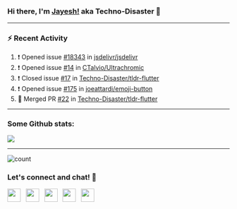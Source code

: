 ### Hi there, I'm [Jayesh!](https://technodisaster.com) aka Techno-Disaster 👋


---

### :zap: Recent Activity

<!--START_SECTION:activity-->
1. ❗️ Opened issue [#18343](https://github.com//jsdelivr/jsdelivr/issues/18343) in [jsdelivr/jsdelivr](https://github.com//jsdelivr/jsdelivr)
2. ❗️ Opened issue [#14](https://github.com//CTalvio/Ultrachromic/issues/14) in [CTalvio/Ultrachromic](https://github.com//CTalvio/Ultrachromic)
3. ❗️ Closed issue [#17](https://github.com//Techno-Disaster/tldr-flutter/issues/17) in [Techno-Disaster/tldr-flutter](https://github.com//Techno-Disaster/tldr-flutter)
4. ❗️ Opened issue [#175](https://github.com//joeattardi/emoji-button/issues/175) in [joeattardi/emoji-button](https://github.com//joeattardi/emoji-button)
5. 🎉 Merged PR [#22](https://github.com//Techno-Disaster/tldr-flutter/pull/22) in [Techno-Disaster/tldr-flutter](https://github.com//Techno-Disaster/tldr-flutter)
<!--END_SECTION:activity-->

---

### Some Github stats:

<a href="https://github.com/anuraghazra/github-readme-stats">
  <img align="center" src="https://github-readme-stats.vercel.app/api?username=Techno-Disaster&include_all_commits=false&count_private=true&show_icons=true&icon_color=f3437a&bg_color=30,f2ffe6,e6ffff" />
</a>

---

![count](https://komarev.com/ghpvc/?username=Techno-Disaster)


### Let's connect and chat! :incoming_envelope:

<p>
 <a href="https://gitlab.com/Techno-Disaster"><img height="30" src="https://img.shields.io/badge/gitlab-FCA121.svg??&style=for-the-badge&logo=gitlab"></a>&nbsp;&nbsp;
<a href="https://twitter.com/techno_disaster"><img height="30" src="https://img.shields.io/badge/twitter-%231DA1F2.svg?&style=for-the-badge&logo=twitter&logoColor=white"></a>&nbsp;&nbsp;
<a href="mailto:nirvejayesh@gmail.com"><img height="30" src="https://img.shields.io/badge/gmail-c14438?&style=for-the-badge&logo=gmail&logoColor=white"></a>&nbsp;&nbsp;
<a href="https://t.me/techno_disaster"><img height="30" src="https://img.shields.io/badge/telegram-blue?&style=for-the-badge&logo=telegram&logoColor=white" /></a>&nbsp;&nbsp;
<a href="https://www.linkedin.com/in/techno-disaster/"><img height="30" src="https://img.shields.io/badge/linkedin-blue.svg?&style=for-the-badge&logo=linkedin&logoColor=white"></a>&nbsp;&nbsp;

</p>
